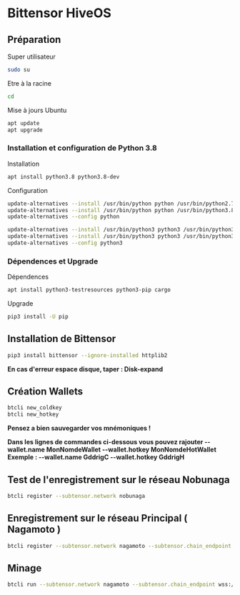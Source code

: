 # Bittensor HiveOS

## Préparation

Super utilisateur
```sh
sudo su
```

Etre à la racine 
```sh
cd
```

Mise à jours Ubuntu 
```sh
apt update
apt upgrade
```

### Installation et configuration de Python 3.8

Installation
```sh
apt install python3.8 python3.8-dev
```

Configuration
```sh
update-alternatives --install /usr/bin/python python /usr/bin/python2.7 1
update-alternatives --install /usr/bin/python python /usr/bin/python3.8 2
update-alternatives --config python

update-alternatives --install /usr/bin/python3 python3 /usr/bin/python3.6 1
update-alternatives --install /usr/bin/python3 python3 /usr/bin/python3.8 2
update-alternatives --config python3
```

### Dépendences et Upgrade

Dépendences
```sh
apt install python3-testresources python3-pip cargo
```

Upgrade
```sh
pip3 install -U pip
```

## Installation de Bittensor
```sh
pip3 install bittensor --ignore-installed httplib2
```

**En cas d'erreur espace disque, taper :
Disk-expand**

## Création Wallets
```sh
btcli new_coldkey
btcli new_hotkey
```
**Pensez a bien sauvegarder vos mnémoniques !**

**Dans les lignes de commandes ci-dessous vous pouvez rajouter --wallet.name MonNomdeWallet --wallet.hotkey MonNomdeHotWallet
Exemple : --wallet.name GddrigC --wallet.hotkey GddrigH**


## Test de l'enregistrement sur le réseau Nobunaga
```sh
btcli register --subtensor.network nobunaga
```


## Enregistrement sur le réseau Principal ( Nagamoto )
```sh
btcli register --subtensor.network nagamoto --subtensor.chain_endpoint wss://archivelb.nakamoto.opentensor.ai:9943
```


## Minage
```sh
btcli run --subtensor.network nagamoto --subtensor.chain_endpoint wss://archivelb.nakamoto.opentensor.ai:9943
```
